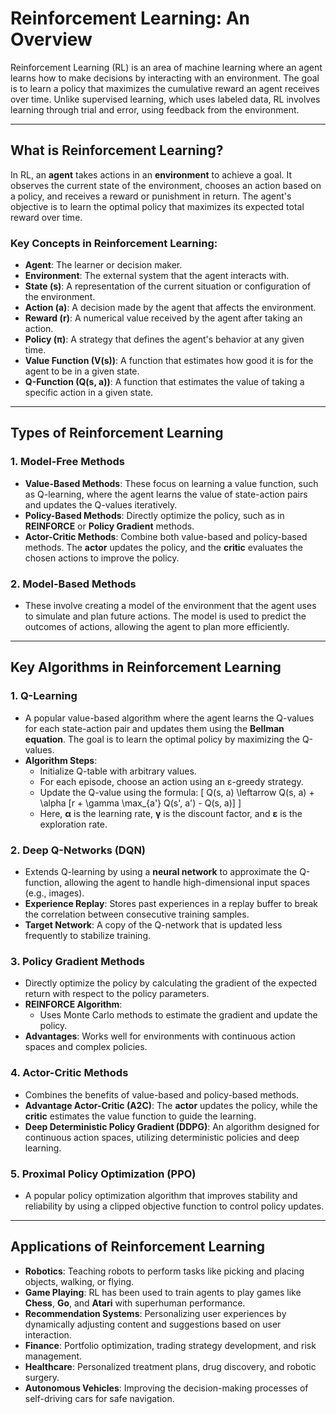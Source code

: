 # Reinforcement Learning: An Overview
Reinforcement Learning (RL) is an area of machine learning where an agent learns how to make decisions by interacting with an environment. The goal is to learn a policy that maximizes the cumulative reward an agent receives over time. Unlike supervised learning, which uses labeled data, RL involves learning through trial and error, using feedback from the environment.

---

## What is Reinforcement Learning?
In RL, an **agent** takes actions in an **environment** to achieve a goal. It observes the current state of the environment, chooses an action based on a policy, and receives a reward or punishment in return. The agent's objective is to learn the optimal policy that maximizes its expected total reward over time.

### Key Concepts in Reinforcement Learning:
- **Agent**: The learner or decision maker.
- **Environment**: The external system that the agent interacts with.
- **State (s)**: A representation of the current situation or configuration of the environment.
- **Action (a)**: A decision made by the agent that affects the environment.
- **Reward (r)**: A numerical value received by the agent after taking an action.
- **Policy (π)**: A strategy that defines the agent's behavior at any given time.
- **Value Function (V(s))**: A function that estimates how good it is for the agent to be in a given state.
- **Q-Function (Q(s, a))**: A function that estimates the value of taking a specific action in a given state.

---

## Types of Reinforcement Learning
### 1. **Model-Free Methods**
   - **Value-Based Methods**: These focus on learning a value function, such as Q-learning, where the agent learns the value of state-action pairs and updates the Q-values iteratively.
   - **Policy-Based Methods**: Directly optimize the policy, such as in **REINFORCE** or **Policy Gradient** methods.
   - **Actor-Critic Methods**: Combine both value-based and policy-based methods. The **actor** updates the policy, and the **critic** evaluates the chosen actions to improve the policy.

### 2. **Model-Based Methods**
   - These involve creating a model of the environment that the agent uses to simulate and plan future actions. The model is used to predict the outcomes of actions, allowing the agent to plan more efficiently.

---

## Key Algorithms in Reinforcement Learning
### 1. **Q-Learning**
   - A popular value-based algorithm where the agent learns the Q-values for each state-action pair and updates them using the **Bellman equation**. The goal is to learn the optimal policy by maximizing the Q-values.
   - **Algorithm Steps**:
     - Initialize Q-table with arbitrary values.
     - For each episode, choose an action using an ε-greedy strategy.
     - Update the Q-value using the formula:
       \[
       Q(s, a) \leftarrow Q(s, a) + \alpha [r + \gamma \max_{a'} Q(s', a') - Q(s, a)]
       \]
     - Here, **α** is the learning rate, **γ** is the discount factor, and **ε** is the exploration rate.

### 2. **Deep Q-Networks (DQN)**
   - Extends Q-learning by using a **neural network** to approximate the Q-function, allowing the agent to handle high-dimensional input spaces (e.g., images).
   - **Experience Replay**: Stores past experiences in a replay buffer to break the correlation between consecutive training samples.
   - **Target Network**: A copy of the Q-network that is updated less frequently to stabilize training.

### 3. **Policy Gradient Methods**
   - Directly optimize the policy by calculating the gradient of the expected return with respect to the policy parameters.
   - **REINFORCE Algorithm**:
     - Uses Monte Carlo methods to estimate the gradient and update the policy.
   - **Advantages**: Works well for environments with continuous action spaces and complex policies.

### 4. **Actor-Critic Methods**
   - Combines the benefits of value-based and policy-based methods.
   - **Advantage Actor-Critic (A2C)**: The **actor** updates the policy, while the **critic** estimates the value function to guide the learning.
   - **Deep Deterministic Policy Gradient (DDPG)**: An algorithm designed for continuous action spaces, utilizing deterministic policies and deep learning.

### 5. **Proximal Policy Optimization (PPO)**
   - A popular policy optimization algorithm that improves stability and reliability by using a clipped objective function to control policy updates.

---
## Applications of Reinforcement Learning
- **Robotics**: Teaching robots to perform tasks like picking and placing objects, walking, or flying.
- **Game Playing**: RL has been used to train agents to play games like **Chess**, **Go**, and **Atari** with superhuman performance.
- **Recommendation Systems**: Personalizing user experiences by dynamically adjusting content and suggestions based on user interaction.
- **Finance**: Portfolio optimization, trading strategy development, and risk management.
- **Healthcare**: Personalized treatment plans, drug discovery, and robotic surgery.
- **Autonomous Vehicles**: Improving the decision-making processes of self-driving cars for safe navigation.
